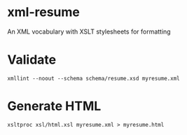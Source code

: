 xml-resume
==========

An XML vocabulary with XSLT stylesheets for formatting

Validate
========

    xmllint --noout --schema schema/resume.xsd myresume.xml

Generate HTML
=============

    xsltproc xsl/html.xsl myresume.xml > myresume.html

